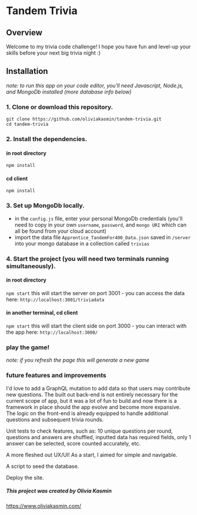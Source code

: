 # Tandem Trivia

## Overview

Welcome to my trivia code challenge! I hope you have fun and level-up your skills before your next big trivia night :)

## Installation

_note: to run this app on your code editor, you'll need Javascript, Node.js, and MongoDb installed (more database info below)_

### 1. Clone or download this repository.

```
git clone https://github.com/oliviakasmin/tandem-trivia.git
cd tandem-trivia
```

### 2. Install the dependencies.

#### in root directory

`npm install`

#### cd client

`npm install`

### 3. Set up MongoDb locally.

- in the `config.js` file, enter your personal MongoDb credentials (you'll need to copy in your own `username`, `password`, and `mongo URI` which can all be found from your cloud account)
- import the data file `Apprentice_TandemFor400_Data.json` saved in `/server` into your mongo database in a collection called `trivias`

### 4. Start the project (you will need two terminals running simultaneously).

#### in root directory

`npm start`
this will start the server on port 3001 - you can access the data here: `http://localhost:3001/triviadata`

#### in another terminal, cd client

`npm start`
this will start the client side on port 3000 - you can interact with the app here: `http://localhost:3000/`

### play the game!

_note: if you refresh the page this will generate a new game_

### future features and improvements

I'd love to add a GraphQL mutation to add data so that users may contribute new questions. The built out back-end is not entirely necessary for the current scope of app, but it was a lot of fun to build and now there is a framework in place should the app evolve and become more expansive. The logic on the front-end is already equipped to handle additional questions and subsequent trivia rounds.

Unit tests to check features, such as: 10 unique questions per round, questions and answers are shuffled, inputted data has required fields, only 1 answer can be selected, score counted accurately, etc.

A more fleshed out UX/UI! As a start, I aimed for simple and navigable.

A script to seed the database.

Deploy the site.

##### This project was created by Olivia Kasmin

https://www.oliviakasmin.com/
